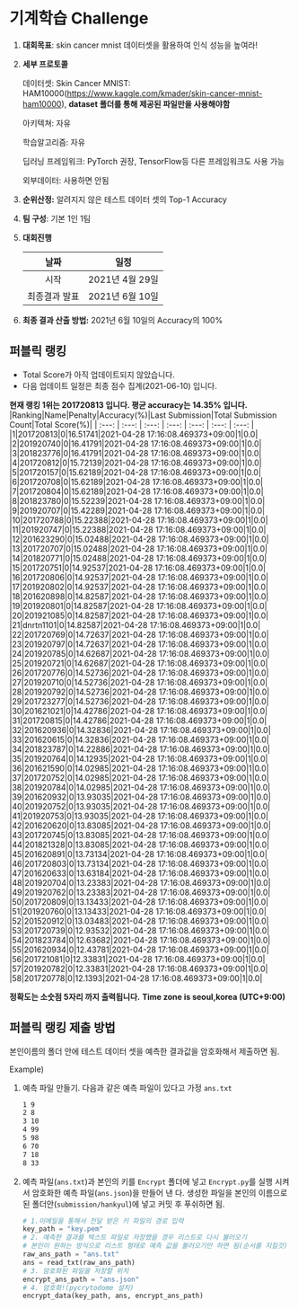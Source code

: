 # **기계학습 Challenge**
1. **대회목표**: skin cancer mnist 데이터셋을 활용하여 인식 성능을 높여라!

2. **세부 프로토콜**

   데이터셋: Skin Cancer MNIST: HAM10000(https://www.kaggle.com/kmader/skin-cancer-mnist-ham10000), 
           **dataset 폴더를 통해 제공된 파일만을 사용해야함**

   아키텍쳐: 자유

   학습알고리즘: 자유

   딥러닝 프레임워크: PyTorch 권장, TensorFlow등 다른 프레임워크도 사용 가능

   외부데이터: 사용하면 안됨

3. **순위산정:** 알려지지 않은 테스트 데이터 셋의 Top-1 Accuracy

4. **팀 구성**: 기본 1인 1팀


5. **대회진행**

   |     날짜      |      일정       |
   | :-----------: | :-------------: |
   |     시작      | 2021년 4월 29일 |
   | 최종결과 발표 | 2021년 6월 10일  |

7. **최종 결과 산출 방법:** 2021년 6월 10일의 Accuracy의 100%


## 퍼블릭 랭킹

  
- Total Score가 아직 업데이트되지 않았습니다. 
 - 다음 업데이트 일정은 최종 점수 집계(2021-06-10) 입니다.
  
**현재 랭킹 1위는 201720813 입니다. 평균 accuracy는 14.35% 입니다.**
|Ranking|Name|Penalty|Accuracy(%)|Last Submission|Total Submission Count|Total Score(%)|
| :---: | :---: | :---: | :---: | :---: | :---: | :---: |
|1|201720813|0|16.51741|2021-04-28 17:16:08.469373+09:00|1|0.0|
|2|201920740|0|16.41791|2021-04-28 17:16:08.469373+09:00|1|0.0|
|3|201823776|0|16.41791|2021-04-28 17:16:08.469373+09:00|1|0.0|
|4|201720812|0|15.72139|2021-04-28 17:16:08.469373+09:00|1|0.0|
|5|201720157|0|15.62189|2021-04-28 17:16:08.469373+09:00|1|0.0|
|6|201720708|0|15.62189|2021-04-28 17:16:08.469373+09:00|1|0.0|
|7|201720804|0|15.62189|2021-04-28 17:16:08.469373+09:00|1|0.0|
|8|201823780|0|15.52239|2021-04-28 17:16:08.469373+09:00|1|0.0|
|9|201920707|0|15.42289|2021-04-28 17:16:08.469373+09:00|1|0.0|
|10|201720788|0|15.22388|2021-04-28 17:16:08.469373+09:00|1|0.0|
|11|201920747|0|15.22388|2021-04-28 17:16:08.469373+09:00|1|0.0|
|12|201623290|0|15.02488|2021-04-28 17:16:08.469373+09:00|1|0.0|
|13|201720707|0|15.02488|2021-04-28 17:16:08.469373+09:00|1|0.0|
|14|201820771|0|15.02488|2021-04-28 17:16:08.469373+09:00|1|0.0|
|15|201720751|0|14.92537|2021-04-28 17:16:08.469373+09:00|1|0.0|
|16|201720806|0|14.92537|2021-04-28 17:16:08.469373+09:00|1|0.0|
|17|201920802|0|14.92537|2021-04-28 17:16:08.469373+09:00|1|0.0|
|18|201620898|0|14.82587|2021-04-28 17:16:08.469373+09:00|1|0.0|
|19|201920801|0|14.82587|2021-04-28 17:16:08.469373+09:00|1|0.0|
|20|201921085|0|14.82587|2021-04-28 17:16:08.469373+09:00|1|0.0|
|21|dnrtn1101|0|14.82587|2021-04-28 17:16:08.469373+09:00|1|0.0|
|22|201720769|0|14.72637|2021-04-28 17:16:08.469373+09:00|1|0.0|
|23|201920797|0|14.72637|2021-04-28 17:16:08.469373+09:00|1|0.0|
|24|201920785|0|14.62687|2021-04-28 17:16:08.469373+09:00|1|0.0|
|25|201920721|0|14.62687|2021-04-28 17:16:08.469373+09:00|1|0.0|
|26|201720776|0|14.52736|2021-04-28 17:16:08.469373+09:00|1|0.0|
|27|201920710|0|14.52736|2021-04-28 17:16:08.469373+09:00|1|0.0|
|28|201920792|0|14.52736|2021-04-28 17:16:08.469373+09:00|1|0.0|
|29|201723277|0|14.52736|2021-04-28 17:16:08.469373+09:00|1|0.0|
|30|201621021|0|14.42786|2021-04-28 17:16:08.469373+09:00|1|0.0|
|31|201720815|0|14.42786|2021-04-28 17:16:08.469373+09:00|1|0.0|
|32|201620936|0|14.32836|2021-04-28 17:16:08.469373+09:00|1|0.0|
|33|201620615|0|14.32836|2021-04-28 17:16:08.469373+09:00|1|0.0|
|34|201823787|0|14.22886|2021-04-28 17:16:08.469373+09:00|1|0.0|
|35|201920764|0|14.12935|2021-04-28 17:16:08.469373+09:00|1|0.0|
|36|201621590|0|14.02985|2021-04-28 17:16:08.469373+09:00|1|0.0|
|37|201720752|0|14.02985|2021-04-28 17:16:08.469373+09:00|1|0.0|
|38|201920784|0|14.02985|2021-04-28 17:16:08.469373+09:00|1|0.0|
|39|201620932|0|13.93035|2021-04-28 17:16:08.469373+09:00|1|0.0|
|40|201920752|0|13.93035|2021-04-28 17:16:08.469373+09:00|1|0.0|
|41|201920753|0|13.93035|2021-04-28 17:16:08.469373+09:00|1|0.0|
|42|201620620|0|13.83085|2021-04-28 17:16:08.469373+09:00|1|0.0|
|43|201720745|0|13.83085|2021-04-28 17:16:08.469373+09:00|1|0.0|
|44|201821328|0|13.83085|2021-04-28 17:16:08.469373+09:00|1|0.0|
|45|201620891|0|13.73134|2021-04-28 17:16:08.469373+09:00|1|0.0|
|46|201720803|0|13.73134|2021-04-28 17:16:08.469373+09:00|1|0.0|
|47|201620633|0|13.63184|2021-04-28 17:16:08.469373+09:00|1|0.0|
|48|201920704|0|13.23383|2021-04-28 17:16:08.469373+09:00|1|0.0|
|49|201920762|0|13.23383|2021-04-28 17:16:08.469373+09:00|1|0.0|
|50|201720809|0|13.13433|2021-04-28 17:16:08.469373+09:00|1|0.0|
|51|201920760|0|13.13433|2021-04-28 17:16:08.469373+09:00|1|0.0|
|52|201520912|0|13.03483|2021-04-28 17:16:08.469373+09:00|1|0.0|
|53|201720739|0|12.93532|2021-04-28 17:16:08.469373+09:00|1|0.0|
|54|201823784|0|12.63682|2021-04-28 17:16:08.469373+09:00|1|0.0|
|55|201620934|0|12.43781|2021-04-28 17:16:08.469373+09:00|1|0.0|
|56|201721081|0|12.33831|2021-04-28 17:16:08.469373+09:00|1|0.0|
|57|201920782|0|12.33831|2021-04-28 17:16:08.469373+09:00|1|0.0|
|58|201720778|0|12.1393|2021-04-28 17:16:08.469373+09:00|1|0.0|


**정확도는 소숫점 5자리 까지 출력됩니다.**
**Time zone is seoul,korea (UTC+9:00)**
## 퍼블릭 랭킹 제출 방법

본인이름의 폴더 안에 테스트 데이터 셋을 예측한 결과값을 암호화해서 제출하면 됨.

Example) 

1. 예측 파일 만들기. 다음과 같은 예측 파일이 있다고 가정 `ans.txt`

   ```tex
   1 9
   2 8
   3 10
   4 99
   5 98
   6 70
   7 18
   8 33
   ```

2. 예측 파일(`ans.txt`)과 본인의 키를 `Encrypt` 폴더에 넣고 `Encrypt.py`를 실행 시켜서 암호화한 예측 파일(`ans.json`)을 만들어 낸 다. 생성한 파일을 본인의 이름으로 된 폴더안(`submission/hankyul`)에 넣고 커밋 후 푸쉬하면 됨.

   ```python
   # 1.이메일을 통해서 전달 받은 키 파일의 경로 입력
   key_path = "key.pem"
   # 2. 예측한 결과를 텍스트 파일로 저장했을 경우 리스트로 다시 불러오기
   # 본인이 원하는 방식으로 리스트 형태로 예측 값을 불러오기만 하면 됨(순서를 지킬것)
   raw_ans_path = "ans.txt"
   ans = read_txt(raw_ans_path)
   # 3. 암호화된 파일을 저장할 위치
   encrypt_ans_path = "ans.json"
   # 4. 암호화!(pycrytodome 설치)
   encrypt_data(key_path, ans, encrypt_ans_path)
   ```




